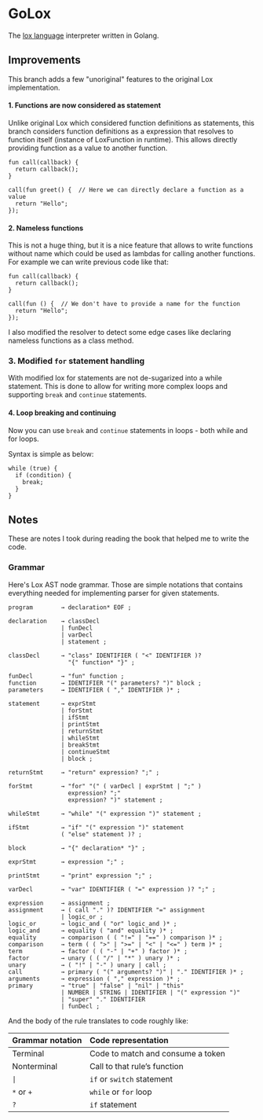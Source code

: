 # GoLox

The [lox language](https://craftinginterpreters.com/the-lox-language.html) interpreter written in Golang.

## Improvements

This branch adds a few "unoriginal" features to the original Lox 
implementation.

#### 1. Functions are now considered as statement

Unlike original Lox which considered function definitions as statements,
this branch considers function definitions as a expression that resolves
to function itself (instance of LoxFunction in runtime). This allows
directly providing function as a value to another function.

```lox
fun call(callback) {
  return callback();
}

call(fun greet() {  // Here we can directly declare a function as a value
  return "Hello";
});
```

#### 2. Nameless functions

This is not a huge thing, but it is a nice feature that allows to write
functions without name which could be used as lambdas for calling another
functions. For example we can write previous code like that:

```lox
fun call(callback) {
  return callback();
}

call(fun () {  // We don't have to provide a name for the function
  return "Hello";
});
```

I also modified the resolver to detect some edge cases like declaring 
nameless functions as a class method.

### 3. Modified `for` statement handling

With modified lox for statements are not de-sugarized into a while
statement. This is done to allow for writing more complex loops and
supporting `break` and `continue` statements.

#### 4. Loop breaking and continuing

Now you can use `break` and `continue` statements in loops - both while
and for loops.


Syntax is simple as below:

```lox
while (true) {
  if (condition) {
    break;
  }
}
```


## Notes

These are notes I took during reading the book that helped me to 
write the code.

### Grammar

Here's Lox AST node grammar. Those are simple notations that 
contains everything needed for implementing parser for given 
statements.

```plain
program        → declaration* EOF ;

declaration    → classDecl
               | funDecl
               | varDecl
               | statement ;

classDecl      → "class" IDENTIFIER ( "<" IDENTIFIER )?
                 "{" function* "}" ;

funDecl        → "fun" function ;
function       → IDENTIFIER "(" parameters? ")" block ;
parameters     → IDENTIFIER ( "," IDENTIFIER )* ;

statement      → exprStmt
               | forStmt
               | ifStmt
               | printStmt
               | returnStmt
               | whileStmt
               | breakStmt
               | continueStmt
               | block ;

returnStmt     → "return" expression? ";" ;

forStmt        → "for" "(" ( varDecl | exprStmt | ";" )
                 expression? ";"
                 expression? ")" statement ;

whileStmt      → "while" "(" expression ")" statement ;

ifStmt         → "if" "(" expression ")" statement
               ( "else" statement )? ;

block          → "{" declaration* "}" ;

exprStmt       → expression ";" ;

printStmt      → "print" expression ";" ;

varDecl        → "var" IDENTIFIER ( "=" expression )? ";" ;

expression     → assignment ;
assignment     → ( call "." )? IDENTIFIER "=" assignment
               | logic_or ;
logic_or       → logic_and ( "or" logic_and )* ;
logic_and      → equality ( "and" equality )* ;
equality       → comparison ( ( "!=" | "==" ) comparison )* ;
comparison     → term ( ( ">" | ">=" | "<" | "<=" ) term )* ;
term           → factor ( ( "-" | "+" ) factor )* ;
factor         → unary ( ( "/" | "*" ) unary )* ;
unary          → ( "!" | "-" ) unary | call ;
call           → primary ( "(" arguments? ")" | "." IDENTIFIER )* ;
arguments      → expression ( "," expression )* ;
primary        → "true" | "false" | "nil" | "this"
               | NUMBER | STRING | IDENTIFIER | "(" expression ")"
               | "super" "." IDENTIFIER
               | funDecl ;
```

And the body of the rule translates to code roughly like:

| Grammar notation    | Code representation               |
| :------------------ | :-------------------------------- |
| Terminal            | Code to match and consume a token |
| Nonterminal         | Call to that rule’s function      |
| <code>&#124;</code> | `if` or `switch` statement        |
| `*` or `+`          | `while` or `for` loop             |
| `?`                 | `if` statement                    |

